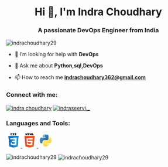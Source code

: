 <h1 align="center">Hi 👋, I'm Indra Choudhary</h1>
<h3 align="center">A passionate DevOps Engineer from India</h3>

<p align="left"> <img src="https://komarev.com/ghpvc/?username=indrachoudhary29&label=Profile%20views&color=0e75b6&style=flat" alt="indrachoudhary29" /> </p>



- 🤝 I’m looking for help with **DevOps**

- 💬 Ask me about **Python,sql,DevOps**

- 📫 How to reach me **indrachoudhary362@gmail.com**

<h3 align="left">Connect with me:</h3>
<p align="left">
<a href="https://linkedin.com/in/indra choudhary" target="blank"><img align="center" src="https://raw.githubusercontent.com/rahuldkjain/github-profile-readme-generator/master/src/images/icons/Social/linked-in-alt.svg" alt="indra choudhary" height="30" width="40" /></a>
<a href="https://instagram.com/indraseervi._" target="blank"><img align="center" src="https://raw.githubusercontent.com/rahuldkjain/github-profile-readme-generator/master/src/images/icons/Social/instagram.svg" alt="indraseervi._" height="30" width="40" /></a>
</p>

<h3 align="left">Languages and Tools:</h3>
<p align="left"> <a href="https://www.w3schools.com/css/" target="_blank" rel="noreferrer"> <img src="https://raw.githubusercontent.com/devicons/devicon/master/icons/css3/css3-original-wordmark.svg" alt="css3" width="40" height="40"/> </a> <a href="https://www.w3.org/html/" target="_blank" rel="noreferrer"> <img src="https://raw.githubusercontent.com/devicons/devicon/master/icons/html5/html5-original-wordmark.svg" alt="html5" width="40" height="40"/> </a> <a href="https://www.python.org" target="_blank" rel="noreferrer"> <img src="https://raw.githubusercontent.com/devicons/devicon/master/icons/python/python-original.svg" alt="python" width="40" height="40"/> </a> </p>

<p><img align="left" src="https://github-readme-stats.vercel.app/api/top-langs?username=indrachoudhary29&show_icons=true&locale=en&layout=compact" alt="indrachoudhary29" /></p>

<p>&nbsp;<img align="center" src="https://github-readme-stats.vercel.app/api?username=indrachoudhary29&show_icons=true&locale=en" alt="indrachoudhary29" /></p>
